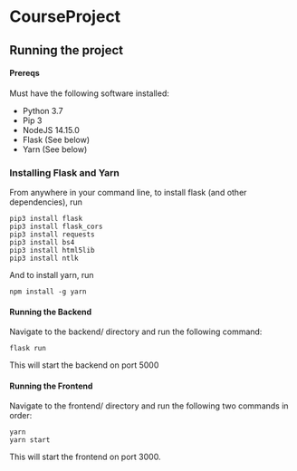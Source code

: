 # CourseProject
## Running the project
#### Prereqs
Must have the following software installed:
* Python 3.7
* Pip 3
* NodeJS 14.15.0
* Flask (See below)
* Yarn (See below)

### Installing Flask and Yarn
From anywhere in your command line, to install flask (and other dependencies), run
```
pip3 install flask
pip3 install flask_cors
pip3 install requests
pip3 install bs4
pip3 install html5lib
pip3 install ntlk
```
And to install yarn, run
```
npm install -g yarn
```

#### Running the Backend
Navigate to the backend/ directory and run the following command:
```
flask run
```
This will start the backend on port 5000

#### Running the Frontend
Navigate to the frontend/ directory and run the following two commands in order:
```
yarn
yarn start
```
This will start the frontend on port 3000.
